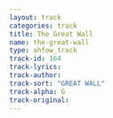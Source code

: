 ```yaml
---
layout: track
categories: track
title: The Great Wall
name: the-great-wall
type: ahfow_track
track-id: 164
track-lyrics: 
track-author: 
track-sort: "GREAT WALL"
track-alpha: G
track-original: 
---
```

